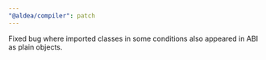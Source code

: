 ```yaml
---
"@aldea/compiler": patch
---
```


Fixed bug where imported classes in some conditions also appeared in ABI as plain objects.
